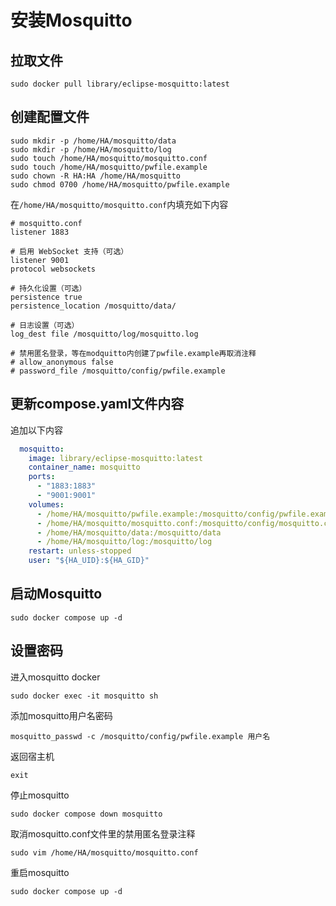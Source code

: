 # 安装Mosquitto

## 拉取文件
```shell
sudo docker pull library/eclipse-mosquitto:latest
```

## 创建配置文件
```shell
sudo mkdir -p /home/HA/mosquitto/data
sudo mkdir -p /home/HA/mosquitto/log
sudo touch /home/HA/mosquitto/mosquitto.conf
sudo touch /home/HA/mosquitto/pwfile.example
sudo chown -R HA:HA /home/HA/mosquitto
sudo chmod 0700 /home/HA/mosquitto/pwfile.example
```
在`/home/HA/mosquitto/mosquitto.conf`内填充如下内容
```text
# mosquitto.conf
listener 1883

# 启用 WebSocket 支持（可选）
listener 9001
protocol websockets

# 持久化设置（可选）
persistence true
persistence_location /mosquitto/data/

# 日志设置（可选）
log_dest file /mosquitto/log/mosquitto.log

# 禁用匿名登录，等在modquitto内创建了pwfile.example再取消注释
# allow_anonymous false
# password_file /mosquitto/config/pwfile.example
```

## 更新compose.yaml文件内容
追加以下内容
```yaml
  mosquitto:
    image: library/eclipse-mosquitto:latest
    container_name: mosquitto
    ports:
      - "1883:1883"
      - "9001:9001"
    volumes:
      - /home/HA/mosquitto/pwfile.example:/mosquitto/config/pwfile.example
      - /home/HA/mosquitto/mosquitto.conf:/mosquitto/config/mosquitto.conf
      - /home/HA/mosquitto/data:/mosquitto/data
      - /home/HA/mosquitto/log:/mosquitto/log
    restart: unless-stopped
    user: "${HA_UID}:${HA_GID}"
```

## 启动Mosquitto
```shell
sudo docker compose up -d
```

## 设置密码
进入mosquitto docker
```shell
sudo docker exec -it mosquitto sh
```
添加mosquitto用户名密码
```shell
mosquitto_passwd -c /mosquitto/config/pwfile.example 用户名
```
返回宿主机
```shell
exit
```
停止mosquitto
```shell
sudo docker compose down mosquitto
```
取消mosquitto.conf文件里的禁用匿名登录注释
```shell
sudo vim /home/HA/mosquitto/mosquitto.conf
```
重启mosquitto
```shell
sudo docker compose up -d
```